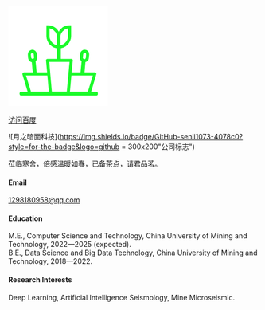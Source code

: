 


[![我的后花园](static/assets/img/green.png)](https://github.com/senli1073)


[访问百度](https://www.baidu.com "百度首页")

![月之暗面科技](https://img.shields.io/badge/GitHub-senli1073-4078c0?style=for-the-badge&logo=github = 300x200"公司标志")

莅临寒舍，倍感温暖如春，已备茶点，请君品茗。


#### Email
1298180958@qq.com

#### Education
M.E., Computer Science and Technology, China University of Mining and Technology, 2022—2025 (expected).\
B.E., Data Science and Big Data Technology, China University of Mining and Technology, 2018—2022.

#### Research Interests
Deep Learning, Artificial Intelligence Seismology, Mine Microseismic.

